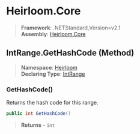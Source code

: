 # Heirloom.Core

> **Framework**: .NETStandard,Version=v2.1  
> **Assembly**: [Heirloom.Core][0]

## IntRange.GetHashCode (Method)

> **Namespace**: [Heirloom][0]  
> **Declaring Type**: [IntRange][1]

### GetHashCode()

Returns the hash code for this range.

```cs
public int GetHashCode()
```

> **Returns** - `int`

[0]: ../../../Heirloom.Core.md
[1]: ../IntRange.md
